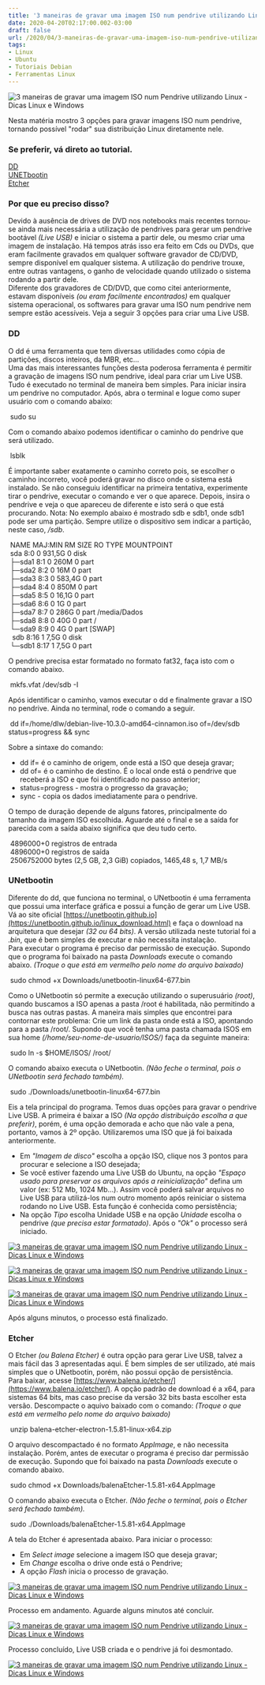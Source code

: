 ```yaml
---
title: '3 maneiras de gravar uma imagem ISO num pendrive utilizando Linux'
date: 2020-04-20T02:17:00.002-03:00
draft: false
url: /2020/04/3-maneiras-de-gravar-uma-imagem-iso-num-pendrive-utilizando-linux.html
tags: 
- Linux
- Ubuntu
- Tutoriais Debian
- Ferramentas Linux
---
```


![3 maneiras de gravar uma imagem ISO num Pendrive utilizando Linux - Dicas Linux e Windows](https://1.bp.blogspot.com/-BvVHCc2Py6c/Xuq7ibvvA-I/AAAAAAAAPIc/zq_t2NWaIXMBfRc5BbQwxbiVJwAmxqGMQCNcBGAsYHQ/s1600/Pendrive_Linux.png "3 maneiras de gravar uma imagem ISO num Pendrive utilizando Linux - Dicas Linux e Windows")

Nesta matéria mostro 3 opções para gravar imagens ISO num pendrive, tornando possível "rodar" sua distribuição Linux diretamente nele.

  
  
  
  
  
  
  

### Se preferir, vá direto ao tutorial.

  
[DD](https://info.wsouza.com.br/2020/04/3-maneiras-de-gravar-uma-imagem-iso-num-pendrive-utilizando-linux.html#dd)  
[UNETbootin](https://info.wsouza.com.br/2020/04/3-maneiras-de-gravar-uma-imagem-iso-num-pendrive-utilizando-linux.html#unetbootin)  
[Etcher](https://info.wsouza.com.br/2020/04/3-maneiras-de-gravar-uma-imagem-iso-num-pendrive-utilizando-linux.html#etcher)

  
  

### Por que eu preciso disso?

  
Devido à ausência de drives de DVD nos notebooks mais recentes tornou-se ainda mais necessária a utilização de pendrives para gerar um pendrive bootável _(Live USB)_ e iniciar o sistema a partir dele, ou mesmo criar uma imagem de instalação. Há tempos atrás isso era feito em Cds ou DVDs, que eram facilmente gravados em qualquer software gravador de CD/DVD, sempre disponível em qualquer sistema. A utilização do pendrive trouxe, entre outras vantagens, o ganho de velocidade quando utilizado o sistema rodando a partir dele.  
Diferente dos gravadores de CD/DVD, que como citei anteriormente, estavam disponíveis _(ou eram facilmente encontrados)_ em qualquer sistema operacional, os softwares para gravar uma ISO num pendrive nem sempre estão acessíveis. Veja a seguir 3 opções para criar uma Live USB.  
  
[](https://draft.blogger.com/null)  

### DD

  
O dd é uma ferramenta que tem diversas utilidades como cópia de partições, discos inteiros, da MBR, etc...  
Uma das mais interessantes funções desta poderosa ferramenta é permitir a gravação de imagens ISO num pendrive, ideal para criar um Live USB.  
Tudo é executado no terminal de maneira bem simples. Para iniciar insira um pendrive no computador. Após, abra o terminal e logue como super usuário com o comando abaixo:  
  

 sudo su

  
Com o comando abaixo podemos identificar o caminho do pendrive que será utilizado.  
  

 lsblk

  
É importante saber exatamente o caminho correto pois, se escolher o caminho incorreto, você poderá gravar no disco onde o sistema está instalado. Se não conseguiu identificar na primeira tentativa, experimente tirar o pendrive, executar o comando e ver o que aparece. Depois, insira o pendrive e veja o que apareceu de diferente e isto será o que está procurando. Nota: No exemplo abaixo é mostrado sdb e sdb1, onde sdb1 pode ser uma partição. Sempre utilize o dispositivo sem indicar a partição, neste caso, _/sdb_.  
  

 NAME MAJ:MIN RM SIZE RO TYPE MOUNTPOINT  
 sda 8:0 0 931,5G 0 disk  
 ├─sda1 8:1 0 260M 0 part  
 ├─sda2 8:2 0 16M 0 part  
 ├─sda3 8:3 0 583,4G 0 part  
 ├─sda4 8:4 0 850M 0 part  
 ├─sda5 8:5 0 16,1G 0 part  
 ├─sda6 8:6 0 1G 0 part  
 ├─sda7 8:7 0 286G 0 part /media/Dados  
 ├─sda8 8:8 0 40G 0 part /  
 └─sda9 8:9 0 4G 0 part \[SWAP\]  
  sdb 8:16 1 7,5G 0 disk  
 └─sdb1 8:17 1 7,5G 0 part  

  
O pendrive precisa estar formatado no formato fat32, faça isto com o comando abaixo.  
  

 mkfs.vfat /dev/sdb -I

  
Após identificar o caminho, vamos executar o dd e finalmente gravar a ISO no pendrive. Ainda no terminal, rode o comando a seguir.  
  

 dd if=/home/dlw/debian-live-10.3.0-amd64-cinnamon.iso of=/dev/sdb status=progress && sync

  
Sobre a sintaxe do comando:  

*   dd if= é o caminho de origem, onde está a ISO que deseja gravar;
*   dd of= é o caminho de destino. É o local onde está o pendrive que receberá a ISO e que foi identificado no passo anterior;
*   status=progress - mostra o progresso da gravação;
*   sync - copia os dados imediatamente para o pendrive.

O tempo de duração depende de alguns fatores, principalmente do tamanho da imagem ISO escolhida. Aguarde até o final e se a saída for parecida com a saída abaixo significa que deu tudo certo.  
  

 4896000+0 registros de entrada  
 4896000+0 registros de saída  
 2506752000 bytes (2,5 GB, 2,3 GiB) copiados, 1465,48 s, 1,7 MB/s

  
  
[](https://draft.blogger.com/null)  

### UNetbootin

  
Diferente do dd, que funciona no terminal, o UNetbootin é uma ferramenta que possui uma interface gráfica e possui a função de gerar um Live USB.  
Vá ao site oficial [https://unetbootin.github.io](https://unetbootin.github.io/linux_download.html) e faça o download na arquitetura que desejar _(32 ou 64 bits)_. A versão utilizada neste tutorial foi a _.bin_, que é bem simples de executar e não necessita instalação.  
Para executar o programa é preciso dar permissão de execução. Supondo que o programa foi baixado na pasta _Downloads_ execute o comando abaixo. _(Troque o que está em vermelho pelo nome do arquivo baixado)_  
  

 sudo chmod +x Downloads/unetbootin-linux64-677.bin

  
Como o UNetbootin só permite a execução utilizando o superusuário _(root)_, quando buscamos a ISO apenas a pasta /root é habilitada, não permitindo a busca nas outras pastas. A maneira mais simples que encontrei para contornar este problema: Crie um link da pasta onde está a ISO, apontando para a pasta /root/. Supondo que você tenha uma pasta chamada ISOS em sua home _(/home/seu-nome-de-usuario/ISOS/)_ faça da seguinte maneira:  
  

 sudo ln -s $HOME/ISOS/ /root/

  
O comando abaixo executa o UNetbootin. _(Não feche o terminal, pois o UNetbootin será fechado também)._  
  

 sudo ./Downloads/unetbootin-linux64-677.bin

  
Eis a tela principal do programa. Temos duas opções para gravar o pendrive Live USB. A primeira é baixar a ISO _(Na opção distribuição escolha a que preferir)_, porém, é uma opção demorada e acho que não vale a pena, portanto, vamos à 2º opção. Utilizaremos uma ISO que já foi baixada anteriormente.  

*   Em _"Imagem de disco"_ escolha a opção ISO, clique nos 3 pontos para procurar e selecione a ISO desejada;
*   Se você estiver fazendo uma Live USB do Ubuntu, na opção _"Espaço usado para preservar os arquivos após a reinicialização"_ defina um valor (ex: 512 Mb, 1024 Mb...). Assim você poderá salvar arquivos no Live USB para utilizá-los num outro momento após reiniciar o sistema rodando no Live USB. Esta função é conhecida como persistência;
*   Na opção _Tipo_ escolha Unidade USB e na opção _Unidade_ escolha o pendrive _(que precisa estar formatado)_. Após o _"Ok"_ o processo será iniciado.

  

[![3 maneiras de gravar uma imagem ISO num Pendrive utilizando Linux - Dicas Linux e Windows](https://1.bp.blogspot.com/-_muQ38cZ8ko/XpvW3XytiAI/AAAAAAAAOp0/exXkMDL8og0Q7T59aUdAK80G_csHocIigCNcBGAsYHQ/s1600/unet002.png "3 maneiras de gravar uma imagem ISO num Pendrive utilizando Linux - Dicas Linux e Windows")](https://1.bp.blogspot.com/-_muQ38cZ8ko/XpvW3XytiAI/AAAAAAAAOp0/exXkMDL8og0Q7T59aUdAK80G_csHocIigCNcBGAsYHQ/s1600/unet002.png)

[![3 maneiras de gravar uma imagem ISO num Pendrive utilizando Linux - Dicas Linux e Windows](https://4.bp.blogspot.com/-16PfeUrPqdI/XpvW3eloLtI/AAAAAAAAOp4/uFcj_djvQx0cAYwFSudF1JTQYEIzZ66FwCNcBGAsYHQ/s1600/unet003.png "3 maneiras de gravar uma imagem ISO num Pendrive utilizando Linux - Dicas Linux e Windows")](https://4.bp.blogspot.com/-16PfeUrPqdI/XpvW3eloLtI/AAAAAAAAOp4/uFcj_djvQx0cAYwFSudF1JTQYEIzZ66FwCNcBGAsYHQ/s1600/unet003.png)

[![3 maneiras de gravar uma imagem ISO num Pendrive utilizando Linux - Dicas Linux e Windows](https://3.bp.blogspot.com/--u8aJHGVVl0/XpvW4Fw3NeI/AAAAAAAAOp8/vg-XoH7XW8otThp6pW9dBjIkHmpz7By5QCNcBGAsYHQ/s1600/unet004.png "3 maneiras de gravar uma imagem ISO num Pendrive utilizando Linux - Dicas Linux e Windows")](https://3.bp.blogspot.com/--u8aJHGVVl0/XpvW4Fw3NeI/AAAAAAAAOp8/vg-XoH7XW8otThp6pW9dBjIkHmpz7By5QCNcBGAsYHQ/s1600/unet004.png)

  
Após alguns minutos, o processo está finalizado.  
  
[](https://draft.blogger.com/null)  

### Etcher

  
O Etcher _(ou Balena Etcher)_ é outra opção para gerar Live USB, talvez a mais fácil das 3 apresentadas aqui. É bem simples de ser utilizado, até mais simples que o UNetbootin, porém, não possui opção de persistência.  
Para baixar, acesse [https://www.balena.io/etcher/](https://www.balena.io/etcher/). A opção padrão de download é a x64, para sistemas 64 bits, mas caso precise da versão 32 bits basta escolher esta versão. Descompacte o aquivo baixado com o comando: _(Troque o que está em vermelho pelo nome do arquivo baixado)_  
  

 unzip balena-etcher-electron-1.5.81-linux-x64.zip

  
O arquivo descompactado é no formato _AppImage_, e não necessita instalação. Porém, antes de executar o programa é preciso dar permissão de execução. Supondo que foi baixado na pasta _Downloads_ execute o comando abaixo.  
  

 sudo chmod +x Downloads/balenaEtcher-1.5.81-x64.AppImage

  
O comando abaixo executa o Etcher. _(Não feche o terminal, pois o Etcher será fechado também)._  
  

 sudo ./Downloads/balenaEtcher-1.5.81-x64.AppImage

  
A tela do Etcher é apresentada abaixo. Para iniciar o processo:  

*   Em _Select image_ selecione a imagem ISO que deseja gravar;
*   Em _Change_ escolha o drive onde está o Pendrive;
*   A opção _Flash_ inicia o processo de gravação.

  

[![3 maneiras de gravar uma imagem ISO num Pendrive utilizando Linux - Dicas Linux e Windows](https://1.bp.blogspot.com/-4Xjj4ajUl4Q/XpZ1jh6FfOI/AAAAAAAAOm0/lOzC5YoP0Dov0SyGbfa4yUtayPNZbxRXgCNcBGAsYHQ/s640/Etcher1.png "3 maneiras de gravar uma imagem ISO num Pendrive utilizando Linux - Dicas Linux e Windows")](https://1.bp.blogspot.com/-4Xjj4ajUl4Q/XpZ1jh6FfOI/AAAAAAAAOm0/lOzC5YoP0Dov0SyGbfa4yUtayPNZbxRXgCNcBGAsYHQ/s1600/Etcher1.png)

  
Processo em andamento. Aguarde alguns minutos até concluir.  
  

[![3 maneiras de gravar uma imagem ISO num Pendrive utilizando Linux - Dicas Linux e Windows](https://3.bp.blogspot.com/-fmPIjcFJDsU/Xpvrrb9GCEI/AAAAAAAAOqY/f_IbV6IDXpgRfKhs0hh3ALe5oHd0WSh5gCNcBGAsYHQ/s640/etcher02.png "3 maneiras de gravar uma imagem ISO num Pendrive utilizando Linux - Dicas Linux e Windows")](https://3.bp.blogspot.com/-fmPIjcFJDsU/Xpvrrb9GCEI/AAAAAAAAOqY/f_IbV6IDXpgRfKhs0hh3ALe5oHd0WSh5gCNcBGAsYHQ/s1600/etcher02.png)

  
Processo concluído, Live USB criada e o pendrive já foi desmontado.  
  

[![3 maneiras de gravar uma imagem ISO num Pendrive utilizando Linux - Dicas Linux e Windows](https://2.bp.blogspot.com/-QcH5yCvidBQ/XpvrrSCopoI/AAAAAAAAOqU/yVEA3eth_oUeRXJLkDo3U7gesQBACrRlQCNcBGAsYHQ/s640/etcher03.png "3 maneiras de gravar uma imagem ISO num Pendrive utilizando Linux - Dicas Linux e Windows")](https://2.bp.blogspot.com/-QcH5yCvidBQ/XpvrrSCopoI/AAAAAAAAOqU/yVEA3eth_oUeRXJLkDo3U7gesQBACrRlQCNcBGAsYHQ/s1600/etcher03.png)
